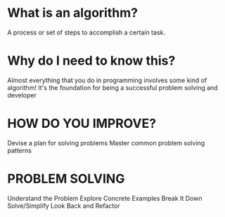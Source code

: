 # What is an algorithm?

A process or set of steps to accomplish a certain task.

# Why do I need to know this?

Almost everything that you do in programming involves some kind of algorithm!
It's the foundation for being a successful problem solving and developer

# HOW DO YOU IMPROVE?

Devise a plan for solving problems
Master common problem solving patterns

# PROBLEM SOLVING

Understand the Problem
Explore Concrete Examples
Break It Down
Solve/Simplify
Look Back and Refactor


